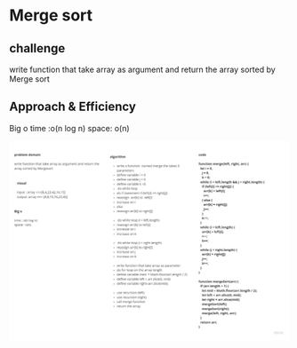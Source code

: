 # Merge sort



 ## challenge

 
write function that take array as argument and return the array sorted by Merge sort


## Approach & Efficiency
Big o
time :o(n log n)
space: o(n)

![](/assets/challenge27.jpg)